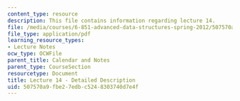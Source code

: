```yaml
---
content_type: resource
description: This file contains information regarding lecture 14.
file: /media/courses/6-851-advanced-data-structures-spring-2012/507570a9fbe27edbc5248303740d7e4f_MIT6_851S12_Lecture14.pdf
file_type: application/pdf
learning_resource_types:
- Lecture Notes
ocw_type: OCWFile
parent_title: Calendar and Notes
parent_type: CourseSection
resourcetype: Document
title: Lecture 14 - Detailed Description
uid: 507570a9-fbe2-7edb-c524-8303740d7e4f
---
```

